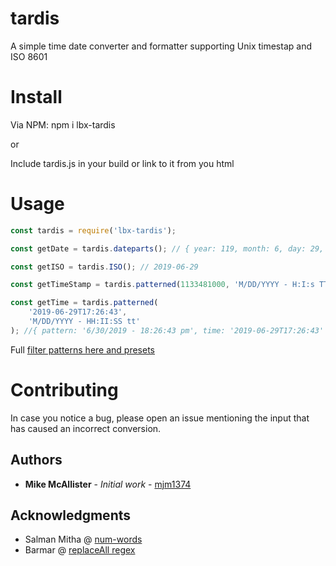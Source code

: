 # tardis

A simple time date converter and formatter supporting Unix timestap and ISO 8601

# Install

Via NPM: npm i lbx-tardis

or

Include tardis.js in your build or link to it from you html

# Usage

```javascript
const tardis = require('lbx-tardis');

const getDate = tardis.dateparts(); // { year: 119, month: 6, day: 29, hour: 13, min: '04', sec: '12', fullYear: 2019, shortYear: '19', wordYear: 'two thousand and nineteen',  fullMonth: 'June',  shortMonth: 'Jun',....}

const getISO = tardis.ISO(); // 2019-06-29

const getTimeStamp = tardis.patterned(1133481000, 'M/DD/YYYY - H:I:s TT tt'); // { pattern: '12/02/2005 - 18:50:{{26}} PM pm', time: 1133481000 }

const getTime = tardis.patterned(
	'2019-06-29T17:26:43',
	'M/DD/YYYY - HH:II:SS tt'
); //{ pattern: '6/30/2019 - 18:26:43 pm', time: '2019-06-29T17:26:43' }
```

Full [filter patterns here and presets](https://docs.google.com/spreadsheets/d/1SVNrBFcKqkojN59xQNyeA3mvNxvX8pwgXzKj9JABAtw/edit#gid=0)

# Contributing

In case you notice a bug, please open an issue mentioning the input that has caused an incorrect conversion.

## Authors

-   **Mike McAllister** - _Initial work_ - [mjm1374](https://github.com/mjm1374)

## Acknowledgments

-   Salman Mitha @ [num-words ](https://github.com/salmanm/num-words)
-   Barmar @ [replaceAll regex](https://stackoverflow.com/users/1491895/barmar)
